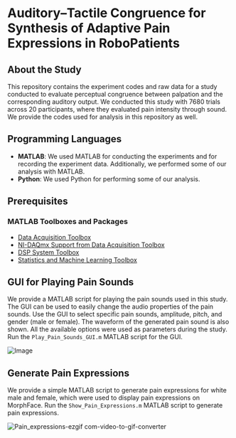 # Auditory–Tactile Congruence for Synthesis of Adaptive Pain Expressions in RoboPatients

## About the Study

This repository contains the experiment codes and raw data for a study conducted to evaluate perceptual congruence between palpation and the corresponding auditory output. We conducted this study with 7680 trials across 20 participants, where they evaluated pain intensity through sound. We provide the codes used for analysis in this repository as well.

## Programming Languages 

- **MATLAB**: We used MATLAB for conducting the experiments and for recording the experiment data. Additionally, we performed some of our analysis with MATLAB.
- **Python**: We used Python for performing some of our analysis.

## Prerequisites
### MATLAB Toolboxes and Packages
- [Data Acquisition Toolbox](https://uk.mathworks.com/products/data-acquisition.html)
- [NI-DAQmx Support from Data Acquisition Toolbox](https://uk.mathworks.com/hardware-support/nidaqmx.html)
- [DSP System Toolbox](https://uk.mathworks.com/products/dsp-system.html)
- [Statistics and Machine Learning Toolbox](https://uk.mathworks.com/products/statistics.html)

## GUI for Playing Pain Sounds 
We provide a MATLAB script for playing the pain sounds used in this study. The GUI can be used to easily change the audio properties of the pain sounds. Use the GUI to select specific pain sounds, amplitude, pitch, and gender (male or female). The waveform of the generated pain sound is also shown. All the available options were used as parameters during the study. Run the ```Play_Pain_Sounds_GUI.m``` MATLAB script for the GUI.   

![Image](https://github.com/user-attachments/assets/e52e4c75-8b60-40e9-b3d7-4952aeb0d9d6)

## Generate Pain Expressions
We provide a simple MATLAB script to generate pain expressions for white male and female, which were used to display pain expressions on MorphFace. Run the ```Show_Pain_Expressions.m``` MATLAB script to generate pain expressions.

![Pain_expressions-ezgif com-video-to-gif-converter](https://github.com/user-attachments/assets/0ef343fb-f6a5-44f6-8030-0403c1dbd89b)
